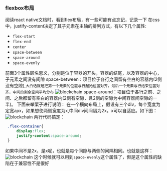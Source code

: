 ### flexbox布局
阅读react native文档时，看到flex布局，有一些可能有点忘记，记录一下
在css中，justify-content决定了其子元素在主轴的排列方式，有以下几个属性:
+ `flex-start`
+ `flex-end`
+ `center`
+ `space-between`
+ `space-around`
+ `space-evenly`

前面3个属性顾名思义，分别是位于容器的开头，容器的结尾，以及容器的中心，子元素之间没有间隙
space-between：项目位于各行之间留有空白的容器内(2侧没有空隙),`大白话就是把第一个元素的位置与行起始位置对齐，最后一个元素与行结束位置对齐，中间的剩余空间平均分布`
![blockchain](https://images2018.cnblogs.com/blog/1110419/201805/1110419-20180514230719413-1623793759.png "flex")
space-around：项目位于各行之前、之间、之后都留有空白的容器内(2侧有空隙，且2侧的空隙为中间容器间空隙的一半)。
下面来举栗子进行说明：
在一个横向布局上，假设有三个div，每个宽度为定宽apx，如果想使两侧宽度为x,中间div间间隔为2x。x可以自适应。如下图：
![blockchain](https://images2018.cnblogs.com/blog/1110419/201805/1110419-20180514224732430-703478749.jpg "flex")
两行代码搞定：
```css
 .flex-container{
     display:flex;
     justify-content:space-around;
 }
```
如果中间不是2x，是x呢，也就是每个间隙与两侧的间隔相同。也就是这样：
![blockchain](https://images2018.cnblogs.com/blog/1110419/201805/1110419-20180514230915123-2103328164.png "flex")
这个时候就可以用到`space-evenly`这个属性了，但是这个属性的缺陷在于兼容性不是很好
